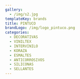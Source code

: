 ```yaml
---
gallery:
  - /img/s2.jpg
templateKey: brands
title: PINTUCO
brandLogo: /img/logo_pintuco.png
categories:
  - DECORATIVAS
  - VINILTEX
  - INTERVINILO
  - KORAZA
  - ESMALTES
  - ANTICORROSIVOS
  - SILICONAS
  - SELLANTES
---
```

